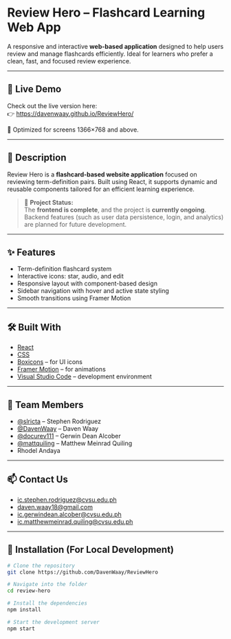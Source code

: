 # Review Hero – Flashcard Learning Web App  
A responsive and interactive **web-based application** designed to help users review and manage flashcards efficiently. Ideal for learners who prefer a clean, fast, and focused review experience.

---

## 🔗 Live Demo  
Check out the live version here:  
👉 https://davenwaay.github.io/ReviewHero/

📐 Optimized for screens 1366×768 and above.

---

## 📌 Description  
Review Hero is a **flashcard-based website application** focused on reviewing term-definition pairs. Built using React, it supports dynamic and reusable components tailored for an efficient learning experience.

> 🚧 **Project Status:**  
> The **frontend is complete**, and the project is **currently ongoing**. Backend features (such as user data persistence, login, and analytics) are planned for future development.

---

## ✨ Features  
- Term-definition flashcard system  
- Interactive icons: star, audio, and edit  
- Responsive layout with component-based design  
- Sidebar navigation with hover and active state styling  
- Smooth transitions using Framer Motion  

---

## 🛠️ Built With  
- [React](https://reactjs.org/)  
- [CSS](https://developer.mozilla.org/en-US/docs/Web/CSS)  
- [Boxicons](https://boxicons.com/) – for UI icons  
- [Framer Motion](https://www.framer.com/motion/) – for animations  
- [Visual Studio Code](https://code.visualstudio.com/) – development environment  

---

## 👥 Team Members  
- [@slricta](https://github.com/slricta) – Stephen Rodriguez  
- [@DavenWaay](https://github.com/davenwaay) – Daven Waay  
- [@docurev111](https://github.com/docurev111) – Gerwin Dean Alcober  
- [@mattquiling](https://github.com/mattquiling) – Matthew Meinrad Quiling  
- Rhodel Andaya  

---

## 📫 Contact Us  
- ic.stephen.rodriguez@cvsu.edu.ph  
- daven.waay18@gmail.com
- ic.gerwindean.alcober@cvsu.edu.ph  
- ic.matthewmeinrad.quiling@cvsu.edu.ph  

---

## 🧪 Installation (For Local Development)

```bash
# Clone the repository
git clone https://github.com/DavenWaay/ReviewHero

# Navigate into the folder
cd review-hero

# Install the dependencies
npm install

# Start the development server
npm start
